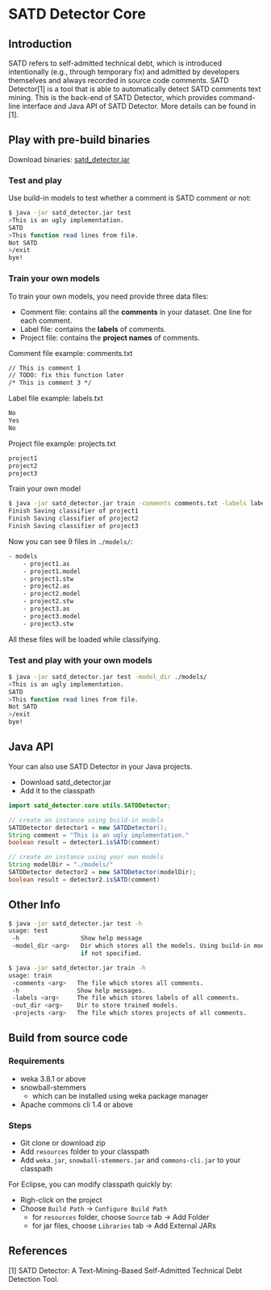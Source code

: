 # SATD Detector Core
## Introduction
SATD refers to self-admitted technical debt, which is introduced intentionally (e.g., through temporary fix) and admitted by developers themselves and always recorded in source code comments. SATD Detector[1] is a tool that is able to automatically detect SATD comments text mining. This is the back-end of SATD Detector, which provides command-line interface and Java API of SATD Detector. More details can be found in [1].

## Play with pre-build binaries
Download binaries: [satd_detector.jar](https://github.com/Tbabm/SATDDetector-Core/releases/tag/v0.1)


### Test and play
Use build-in models to test whether a comment is SATD comment or not:

```bash
$ java -jar satd_detector.jar test
>This is an ugly implementation.
SATD
>This function read lines from file.
Not SATD
>/exit
bye!
```

### Train your own models
To train your own models, you need provide three data files:

- Comment file: contains all the **comments** in your dataset. One line for each comment.
- Label file: contains the **labels** of comments.
- Project file: contains the **project names** of comments.

Comment file example: comments.txt

```txt
// This is comment 1
// TODO: fix this function later
/* This is comment 3 */
```

Label file example: labels.txt

```txt
No
Yes
No
```

Project file example: projects.txt

```txt
project1
project2
project3
```

Train your own model

```bash
$ java -jar satd_detector.jar train -comments comments.txt -labels labels.txt -projects projects.txt -out_dir ./models/
Finish Saving classifier of project1
Finish Saving classifier of project2
Finish Saving classifier of project3
```

Now you can see 9 files in `./models/`:

```bash
- models
    - project1.as
    - project1.model
    - project1.stw
    - project2.as
    - project2.model
    - project2.stw
    - project3.as
    - project3.model
    - project3.stw
```

All these files will be loaded while classifying.

### Test and play with your own models
```bash
$ java -jar satd_detector.jar test -model_dir ./models/
>This is an ugly implementation.
SATD
>This function read lines from file.
Not SATD
>/exit
bye!
```

## Java API
Your can also use SATD Detector in your Java projects. 

- Download satd_detector.jar
- Add it to the classpath

```Java
import satd_detector.core.utils.SATDDetector;

// create an instance using build-in models
SATDDetector detector1 = new SATDDetector();
String comment = "This is an ugly implementation."
boolean result = detector1.isSATD(comment)

// create an instance using your own models
String modelDir = "./models/"
SATDDetector detector2 = new SATDDetector(modelDir);
boolean result = detector2.isSATD(comment)
```

## Other Info
```bash
$ java -jar satd_detector.jar test -h
usage: test
 -h                 Show help message
 -model_dir <arg>   Dir which stores all the models. Using build-in models
                    if not specified.

$ java -jar satd_detector.jar train -h
usage: train
 -comments <arg>   The file which stores all comments.
 -h                Show help messages.
 -labels <arg>     The file which stores labels of all comments.
 -out_dir <arg>    Dir to store trained models.
 -projects <arg>   The file which stores projects of all comments.
```

## Build from source code
### Requirements
- weka 3.8.1 or above
- snowball-stemmers
    - which can be installed using weka package manager
- Apache commons cli 1.4 or above

### Steps
- Git clone or download zip
- Add `resources` folder to your classpath
- Add `weka.jar`, `snowball-stemmers.jar` and `commons-cli.jar` to your classpath

For Eclipse, you can modify classpath quickly by:

- Righ-click on the project
- Choose `Build Path` -> `Configure Build Path`
    - for `resources` folder, choose `Source` tab -> Add Folder
    - for jar files, choose `Libraries` tab -> Add External JARs

## References
[1] SATD Detector: A Text-Mining-Based Self-Admitted Technical Debt Detection Tool.



